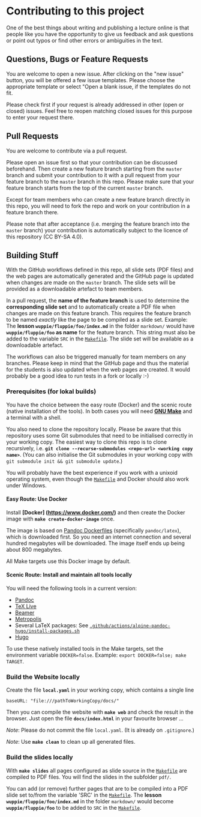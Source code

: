 # Contributing to this project

One of the best things about writing and publishing a lecture online is that
people like you have the opportunity to give us feedback and ask questions or
point out typos or find other errors or ambiguities in the text.

## Questions, Bugs or Feature Requests

You are welcome to open a new issue. After clicking on the "new issue" button,
you will be offered a few issue templates. Please choose the appropriate template
or select "Open a blank issue, if the templates do not fit.

Please check first if your request is already addressed in other (open or closed)
issues. Feel free to reopen matching closed issues for this purpose to enter your
request there.

## Pull Requests

You are welcome to contribute via a pull request.

Please open an issue first so that your contribution can be discussed beforehand.
Then create a new feature branch starting from the `master` branch and submit
your contribution to it with a pull request from your feature branch to the
`master` branch in this repo. Please make sure that your feature branch starts
from the top of the current `master` branch.

Except for team members who can create a new feature branch directly in this
repo, you will need to fork the repo and work on your contribution in a feature
branch there.

Please note that after acceptance (i.e. merging the feature branch into the
`master` branch) your contribution is automatically subject to the licence of
this repository (CC BY-SA 4.0).

## Building Stuff

With the GitHub workflows defined in this repo, all slide sets (PDF files) and
the web pages are automatically generated and the GitHub page is updated when
changes are made on the `master` branch. The slide sets will be provided as a
downloadable artefact to team members.

In a pull request, the **name of the feature branch** is used to determine the
**corresponding slide set** and to automatically create a PDF file when changes
are made on this feature branch. This requires the feature branch to be named
*exactly* like the page to be compiled as a slide set.
Example: The **lesson `wuppie/fluppie/foo/index.md`** in the folder `markdown/`
would have **`wuppie/fluppie/foo` as name** for the feature branch. This string
must also be added to the variable `SRC` in the [`Makefile`](Makefile).
The slide set will be available as a downloadable artefact.

The workflows can also be triggered manually for team members on any branches.
Please keep in mind that the GitHub page and thus the material for the students
is also updated when the web pages are created. It would probably be a good idea
to run tests in a fork or locally :-)

### Prerequisites (for lokal builds)

You have the choice between the easy route (Docker) and the scenic route
(native installation of the tools). In both cases you will need
**[GNU Make](https://www.gnu.org/software/make/)** and a terminal with a shell.

You also need to clone the repository locally. Please be aware that this
repository uses some Git submodules that need to be initialised correctly in
your working copy. The easiest way to clone this repo is to clone recursively,
i.e. **`git clone --recurse-submodules <repo-url> <working copy name>`**.
(You can also initialise the Git submodules in your working copy with
`git submodule init && git submodule update`.)

You will probably have the best experience if you work with a unixoid operating
system, even though the [`Makefile`](Makefile) and Docker should also work under
Windows.

#### Easy Route: Use Docker

Install **[Docker] (https://www.docker.com/)** and then create the Docker image
with **`make create-docker-image`** once.

The image is based on [Pandoc Dockerfiles](https://github.com/pandoc/dockerfiles)
(specifically `pandoc/latex`), which is downloaded first. So you need an internet
connection and several hundred megabytes will be downloaded. The image itself ends
up being about 800 megabytes.

All Make targets use this Docker image by default.

#### Scenic Route: Install and maintain all tools locally

You will need the following tools in a current version:

*   [Pandoc](https://github.com/jgm/pandoc)
*   [TeX Live](http://tug.org/texlive/)
*   [Beamer](https://github.com/josephwright/beamer)
*   [Metropolis](https://github.com/matze/mtheme)
*   Several LaTeX packages: See
    [`.github/actions/alpine-pandoc-hugo/install-packages.sh`](.github/actions/alpine-pandoc-hugo/install-packages.sh)
*   [Hugo](https://github.com/gohugoio/hugo)

To use these natively installed tools in the Make targets, set the environment
variable `DOCKER=false`. Example: `export DOCKER=false; make TARGET`.

### Build the Website locally

Create the file **`local.yaml`** in your working copy, which contains a single
line

    baseURL: "file:///pathToWorkingCopy/docs/"

Then you can compile the website with **`make web`** and check the result in the
browser. Just open the file **`docs/index.html`** in your favourite browser ...

*Note*: Please do not commit the file `local.yaml`.  (It is already on
`.gitignore`.)

*Note*: Use **`make clean`** to clean up all generated files.

### Build the slides locally

With **`make slides`** all pages configured as slide source in the
[`Makefile`](Makefile) are compiled to PDF files. You will find the slides in
the subfolder `pdf/`.

You can add (or remove) further pages that are to be compiled into a PDF slide
set to/from the variable 'SRC' in the [`Makefile`](Makefile). The
**lesson `wuppie/fluppie/foo/index.md`** in the folder `markdown/` would become
**`wuppie/fluppie/foo`** to be added to `SRC` in the [`Makefile`](Makefile).

